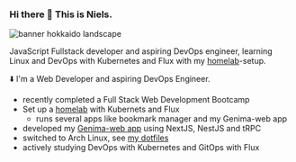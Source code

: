 ### Hi there 👋 This is Niels. 
<img src="https://github.com/user-attachments/assets/857b3655-9e1c-4d01-aecd-1ad00d2b9cfa" alt="banner hokkaido landscape" />

JavaScript Fullstack developer and aspiring DevOps engineer, learning Linux and DevOps with Kubernetes and Flux with my [homelab](https://github.com/nielsfechtel/homelab)-setup. 

⬇️ I'm a Web Developer and aspiring DevOps Engineer.
- recently completed a Full Stack Web Development Bootcamp
- Set up a [homelab](https://github.com/nielsfechtel/homelab) with Kubernets and Flux
  - runs several apps like bookmark manager and my Genima-web app 
- developed my [Genima-web app](https://github.com/nielsfechtel/homelab) using NextJS, NestJS and tRPC
- switched to Arch Linux, see [my dotfiles](https://github.com/nielsfechtel/dotfiles)
- actively studying DevOps with Kubernetes and GitOps with Flux
